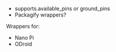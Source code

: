 * supports.available_pins or ground_pins
* Packagify wrappers?

Wrappers for:
  - Nano Pi
  - ODroid
